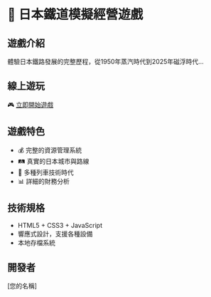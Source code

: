 # 🚅 日本鐵道模擬經營遊戲

## 遊戲介紹
體驗日本鐵路發展的完整歷程，從1950年蒸汽時代到2025年磁浮時代...

## 線上遊玩
🎮 [立即開始遊戲](https://your-username.github.io/repository-name/)

## 遊戲特色
- 💰 完整的資源管理系統
- 🛤️ 真實的日本城市與路線
- 🚄 多種列車技術時代
- 📊 詳細的財務分析

## 技術規格
- HTML5 + CSS3 + JavaScript
- 響應式設計，支援各種設備
- 本地存檔系統

## 開發者
[您的名稱]
